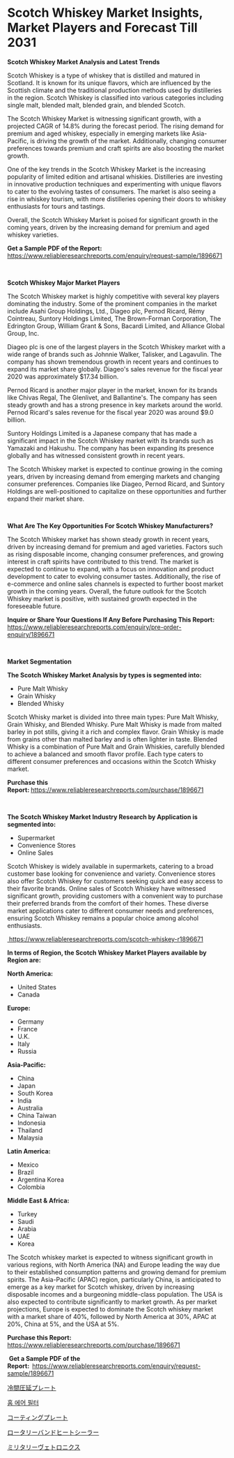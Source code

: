 <p><h1>Scotch Whiskey Market Insights, Market Players and Forecast Till 2031</h1></p><p><strong>Scotch Whiskey Market Analysis and Latest Trends</strong></p>
<p><p>Scotch Whiskey is a type of whiskey that is distilled and matured in Scotland. It is known for its unique flavors, which are influenced by the Scottish climate and the traditional production methods used by distilleries in the region. Scotch Whiskey is classified into various categories including single malt, blended malt, blended grain, and blended Scotch.</p><p>The Scotch Whiskey Market is witnessing significant growth, with a projected CAGR of 14.8% during the forecast period. The rising demand for premium and aged whiskey, especially in emerging markets like Asia-Pacific, is driving the growth of the market. Additionally, changing consumer preferences towards premium and craft spirits are also boosting the market growth.</p><p>One of the key trends in the Scotch Whiskey Market is the increasing popularity of limited edition and artisanal whiskies. Distilleries are investing in innovative production techniques and experimenting with unique flavors to cater to the evolving tastes of consumers. The market is also seeing a rise in whiskey tourism, with more distilleries opening their doors to whiskey enthusiasts for tours and tastings.</p><p>Overall, the Scotch Whiskey Market is poised for significant growth in the coming years, driven by the increasing demand for premium and aged whiskey varieties.</p></p>
<p><strong>Get a Sample PDF of the Report:&nbsp;</strong> <a href="https://www.reliableresearchreports.com/enquiry/request-sample/1896671">https://www.reliableresearchreports.com/enquiry/request-sample/1896671</a></p>
<p>&nbsp;</p>
<p><strong>Scotch Whiskey Major Market Players</strong></p>
<p><p>The Scotch Whiskey market is highly competitive with several key players dominating the industry. Some of the prominent companies in the market include Asahi Group Holdings, Ltd., Diageo plc, Pernod Ricard, Rémy Cointreau, Suntory Holdings Limited, The Brown-Forman Corporation, The Edrington Group, William Grant & Sons, Bacardi Limited, and Alliance Global Group, Inc.</p><p>Diageo plc is one of the largest players in the Scotch Whiskey market with a wide range of brands such as Johnnie Walker, Talisker, and Lagavulin. The company has shown tremendous growth in recent years and continues to expand its market share globally. Diageo's sales revenue for the fiscal year 2020 was approximately $17.34 billion.</p><p>Pernod Ricard is another major player in the market, known for its brands like Chivas Regal, The Glenlivet, and Ballantine's. The company has seen steady growth and has a strong presence in key markets around the world. Pernod Ricard's sales revenue for the fiscal year 2020 was around $9.0 billion.</p><p>Suntory Holdings Limited is a Japanese company that has made a significant impact in the Scotch Whiskey market with its brands such as Yamazaki and Hakushu. The company has been expanding its presence globally and has witnessed consistent growth in recent years.</p><p>The Scotch Whiskey market is expected to continue growing in the coming years, driven by increasing demand from emerging markets and changing consumer preferences. Companies like Diageo, Pernod Ricard, and Suntory Holdings are well-positioned to capitalize on these opportunities and further expand their market share.</p></p>
<p>&nbsp;</p>
<p><strong>What Are The Key Opportunities For Scotch Whiskey Manufacturers?</strong></p>
<p><p>The Scotch Whiskey market has shown steady growth in recent years, driven by increasing demand for premium and aged varieties. Factors such as rising disposable income, changing consumer preferences, and growing interest in craft spirits have contributed to this trend. The market is expected to continue to expand, with a focus on innovation and product development to cater to evolving consumer tastes. Additionally, the rise of e-commerce and online sales channels is expected to further boost market growth in the coming years. Overall, the future outlook for the Scotch Whiskey market is positive, with sustained growth expected in the foreseeable future.</p></p>
<p><strong>Inquire or Share Your Questions If Any Before Purchasing This Report:</strong> <a href="https://www.reliableresearchreports.com/enquiry/pre-order-enquiry/1896671">https://www.reliableresearchreports.com/enquiry/pre-order-enquiry/1896671</a></p>
<p>&nbsp;</p>
<p><strong>Market Segmentation</strong></p>
<p><strong>The Scotch Whiskey Market Analysis by types is segmented into:</strong></p>
<p><ul><li>Pure Malt Whisky</li><li>Grain Whisky</li><li>Blended Whisky</li></ul></p>
<p><p>Scotch Whisky market is divided into three main types: Pure Malt Whisky, Grain Whisky, and Blended Whisky. Pure Malt Whisky is made from malted barley in pot stills, giving it a rich and complex flavor. Grain Whisky is made from grains other than malted barley and is often lighter in taste. Blended Whisky is a combination of Pure Malt and Grain Whiskies, carefully blended to achieve a balanced and smooth flavor profile. Each type caters to different consumer preferences and occasions within the Scotch Whisky market.</p></p>
<p><strong>Purchase this Report:&nbsp;</strong><a href="https://www.reliableresearchreports.com/purchase/1896671">https://www.reliableresearchreports.com/purchase/1896671</a></p>
<p>&nbsp;</p>
<p><strong>The Scotch Whiskey Market Industry Research by Application is segmented into:</strong></p>
<p><ul><li>Supermarket</li><li>Convenience Stores</li><li>Online Sales</li></ul></p>
<p><p>Scotch Whiskey is widely available in supermarkets, catering to a broad customer base looking for convenience and variety. Convenience stores also offer Scotch Whiskey for customers seeking quick and easy access to their favorite brands. Online sales of Scotch Whiskey have witnessed significant growth, providing customers with a convenient way to purchase their preferred brands from the comfort of their homes. These diverse market applications cater to different consumer needs and preferences, ensuring Scotch Whiskey remains a popular choice among alcohol enthusiasts.</p></p>
<p><a href="https://www.reliableresearchreports.com/scotch-whiskey-r1896671">&nbsp;https://www.reliableresearchreports.com/scotch-whiskey-r1896671</a></p>
<p><strong>In terms of Region, the Scotch Whiskey Market Players available by Region are:</strong></p>
<p>
    <p> <strong> North America: </strong>
        <ul>
            <li>United States</li>
            <li>Canada</li>
        </ul>
        </p> 
    <p> <strong> Europe: </strong>
        <ul>
            <li>Germany</li>
            <li>France</li>
            <li>U.K.</li>
            <li>Italy</li>
            <li>Russia</li>
        </ul>
        </p> 
    <p> <strong> Asia-Pacific: </strong>
        <ul>
            <li>China</li>
            <li>Japan</li>
            <li>South Korea</li>
            <li>India</li>
            <li>Australia</li>
            <li>China Taiwan</li>
            <li>Indonesia</li>
            <li>Thailand</li>
            <li>Malaysia</li>
        </ul>
        </p> 
    <p> <strong> Latin America: </strong>
        <ul>
            <li>Mexico</li>
            <li>Brazil</li>
            <li>Argentina Korea</li>
            <li>Colombia</li>
        </ul>
        </p> 
    <p> <strong> Middle East & Africa: </strong>
        <ul>
            <li>Turkey</li>
            <li>Saudi</li>
            <li>Arabia</li>
            <li>UAE</li>
            <li>Korea</li>
        </ul>
    </p>
    </p>
<p><p>The Scotch whiskey market is expected to witness significant growth in various regions, with North America (NA) and Europe leading the way due to their established consumption patterns and growing demand for premium spirits. The Asia-Pacific (APAC) region, particularly China, is anticipated to emerge as a key market for Scotch whiskey, driven by increasing disposable incomes and a burgeoning middle-class population. The USA is also expected to contribute significantly to market growth. As per market projections, Europe is expected to dominate the Scotch whiskey market with a market share of 40%, followed by North America at 30%, APAC at 20%, China at 5%, and the USA at 5%.</p></p>
<p><strong>Purchase this Report: </strong><a href="https://www.reliableresearchreports.com/purchase/1896671">https://www.reliableresearchreports.com/purchase/1896671</a></p>
<p>&nbsp;<strong>Get a Sample PDF of the Report:&nbsp;&nbsp;</strong><a href="https://www.reliableresearchreports.com/enquiry/request-sample/1896671">https://www.reliableresearchreports.com/enquiry/request-sample/1896671</a></p>
<p><strong></strong></p>
<p><p><a href="https://github.com/cnnriuez22368/Market-Research-Report-List-1/blob/main/244850418273.md">冷間圧延プレート</a></p><p><a href="https://medium.com/@kathyorton6556/%EC%A3%BC%ED%83%9D%EC%9A%A9-%EA%B3%B5%EA%B8%B0-%ED%95%84%ED%84%B0-%EC%8B%9C%EC%9E%A5-%EC%A0%84%EB%A7%9D-%EC%82%B0%EC%97%85-%EA%B0%9C%EC%9A%94-%EB%B0%8F-%EC%98%88%EC%B8%A1-2024%EB%85%84%EB%B6%80%ED%84%B0-2031%EB%85%84%EA%B9%8C%EC%A7%80-8bcc98e14a50">홈 에어 필터</a></p><p><a href="https://github.com/zekaoe592392/Market-Research-Report-List-1/blob/main/127394418272.md">コーティングプレート</a></p><p><a href="https://medium.com/@josuehezog2023/%E3%83%AD%E3%83%BC%E3%82%BF%E3%83%AA%E3%83%BC%E3%83%90%E3%83%B3%E3%83%89%E7%86%B1%E3%82%B7%E3%83%BC%E3%83%A9%E3%83%BC%E5%B8%82%E5%A0%B4%E3%83%AC%E3%83%9D%E3%83%BC%E3%83%88%E3%81%AF-%E3%81%93%E3%81%AE%E5%B8%82%E5%A0%B4%E3%81%AE%E6%9C%80%E6%96%B0%E3%81%AE%E3%83%88%E3%83%AC%E3%83%B3%E3%83%89%E3%81%A8%E6%88%90%E9%95%B7%E6%A9%9F%E4%BC%9A%E3%82%92%E7%A4%BA%E3%81%97%E3%81%A6%E3%81%84%E3%81%BE%E3%81%99-b2f6fa6b0095">ロータリーバンドヒートシーラー</a></p><p><a href="https://medium.com/@stevencornish04/%E8%BB%8D%E4%BA%8B%E7%94%A8%E3%83%99%E3%83%88%E3%83%AD%E3%83%8B%E3%82%AF%E3%82%B9%E5%B8%82%E5%A0%B4-%E7%A8%AE%E9%A1%9E-%E5%BF%9C%E7%94%A8-%E5%9C%B0%E7%90%86%E3%81%AB%E3%82%88%E3%82%8B%E5%8C%85%E6%8B%AC%E7%9A%84%E8%A9%95%E4%BE%A1-4b38225ec126">ミリタリーヴェトロニクス</a></p></p>